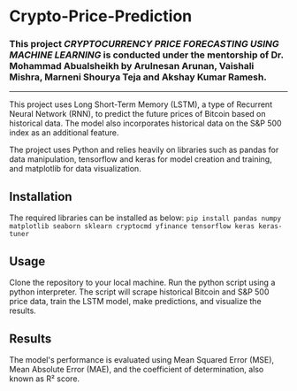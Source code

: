 # Crypto-Price-Prediction

### This project *CRYPTOCURRENCY PRICE FORECASTING USING MACHINE LEARNING* is conducted under the mentorship of Dr. Mohammad Abualsheikh by Arulnesan Arunan, Vaishali Mishra, Marneni Shourya Teja and Akshay Kumar Ramesh.
------------------------------------------------------------------------------------------------------------------------------------------------------
This project uses Long Short-Term Memory (LSTM), a type of Recurrent Neural Network (RNN), to predict the future prices of Bitcoin based on historical data. The model also incorporates historical data on the S&P 500 index as an additional feature.

The project uses Python and relies heavily on libraries such as pandas for data manipulation, tensorflow and keras for model creation and training, and matplotlib for data visualization.

## Installation
The required libraries can be installed as below:
`pip install pandas numpy matplotlib seaborn sklearn cryptocmd yfinance tensorflow keras keras-tuner`

## Usage
Clone the repository to your local machine.
Run the python script using a python interpreter.
The script will scrape historical Bitcoin and S&P 500 price data, train the LSTM model, make predictions, and visualize the results.

## Results
The model's performance is evaluated using Mean Squared Error (MSE), Mean Absolute Error (MAE), and the coefficient of determination, also known as R² score.

